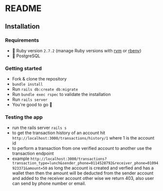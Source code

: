 # README

## Installation

### Requirements

- :gem: Ruby version `2.7.2` (manage Ruby versions with [rvm](https://rvm.io/) or [rbenv](https://github.com/rbenv/rbenv))
- :elephant: PostgreSQL

### Getting started

- Fork & clone the repository
- `bundle install`
- Run `rails db:create db:migrate`
- Run `bundle exec rspec` to validate the installation
- Run `rails server`
- You're good to go :tada:


### Testing the app
- run the rails server `rails s`
- to get the transaction history of an account hit `http://localhost:3000/transactions/history/1` where 1 is the account id
- to perform a transaction from one verified account to another use the transaction endpoint 
- example `http://localhost:3000/transactions?transaction_type=lunch&sender_phone=0114528792&receiver_phone=01094923371&amount=50`
as long the account is created and verfied and has a wallet then then the amount will be deducted from the sender account and added to the receiver account other wise we return 403,
also user can send by phone number or email.

